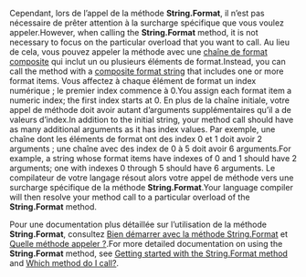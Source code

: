 
<span data-ttu-id="80f76-101">Cependant, lors de l’appel de la méthode **String.Format**, il n’est pas nécessaire de prêter attention à la surcharge spécifique que vous voulez appeler.</span><span class="sxs-lookup"><span data-stu-id="80f76-101">However, when calling the **String.Format** method, it is not necessary to focus on the particular overload that you want to call.</span></span> <span data-ttu-id="80f76-102">Au lieu de cela, vous pouvez appeler la méthode avec une [chaîne de format composite](~/docs/standard/base-types/composite-formatting.md) qui inclut un ou plusieurs éléments de format.</span><span class="sxs-lookup"><span data-stu-id="80f76-102">Instead, you can call the method with a [composite format string](~/docs/standard/base-types/composite-formatting.md) that includes one or more format items.</span></span> <span data-ttu-id="80f76-103">Vous affectez à chaque élément de format un index numérique ; le premier index commence à 0.</span><span class="sxs-lookup"><span data-stu-id="80f76-103">You assign each format item a numeric index; the first index starts at 0.</span></span> <span data-ttu-id="80f76-104">En plus de la chaîne initiale, votre appel de méthode doit avoir autant d’arguments supplémentaires qu’il a de valeurs d’index.</span><span class="sxs-lookup"><span data-stu-id="80f76-104">In addition to the initial string, your method call should have as many additional arguments as it has index values.</span></span> <span data-ttu-id="80f76-105">Par exemple, une chaîne dont les éléments de format ont des index 0 et 1 doit avoir 2 arguments ; une chaîne avec des index de 0 à 5 doit avoir 6 arguments.</span><span class="sxs-lookup"><span data-stu-id="80f76-105">For example, a string whose format items have indexes of 0 and 1 should have 2 arguments; one with indexes 0 through 5 should have 6 arguments.</span></span> <span data-ttu-id="80f76-106">Le compilateur de votre langage résout alors votre appel de méthode vers une surcharge spécifique de la méthode **String.Format**.</span><span class="sxs-lookup"><span data-stu-id="80f76-106">Your language compiler will then resolve your method call to a particular overload of the **String.Format** method.</span></span>   
 
<span data-ttu-id="80f76-107">Pour une documentation plus détaillée sur l’utilisation de la méthode **String.Format**, consultez [Bien démarrer avec la méthode String.Format](#Starting) et [Quelle méthode appeler ?](#FTaskList).</span><span class="sxs-lookup"><span data-stu-id="80f76-107">For more detailed documentation on using the **String.Format** method, see [Getting started with the String.Format method](#Starting) and [Which method do I call?](#FTaskList).</span></span>    
